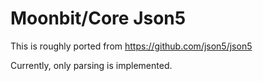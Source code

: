# Moonbit/Core Json5

This is roughly ported from https://github.com/json5/json5

Currently, only parsing is implemented.
